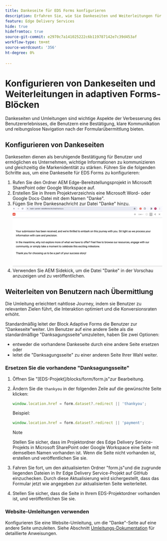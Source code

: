 ```yaml
---
title: Dankeseite für EDS Forms konfigurieren
description: Erfahren Sie, wie Sie Dankeseiten und Weiterleitungen für EDS Forms konfigurieren, um das Benutzererlebnis zu optimieren und die Journey der Benutzer zu optimieren.
feature: Edge Delivery Services
hide: true
hidefromtoc: true
source-git-commit: e2970c7a141025222c6b119787142e7c39d453af
workflow-type: tm+mt
source-wordcount: '356'
ht-degree: 0%

---
```



# Konfigurieren von Dankeseiten und Weiterleitungen in adaptiven Forms-Blöcken

Dankeseiten und Umleitungen sind wichtige Aspekte der Verbesserung des Benutzererlebnisses, die Benutzern eine Bestätigung, klare Kommunikation und reibungslose Navigation nach der Formularübermittlung bieten.

## Konfigurieren von Dankeseiten

Dankeseiten dienen als beruhigende Bestätigung für Benutzer und ermöglichen es Unternehmen, wichtige Informationen zu kommunizieren und gleichzeitig die Markenidentität zu stärken. Führen Sie die folgenden Schritte aus, um eine Dankeseite für EDS Forms zu konfigurieren:

1. Rufen Sie den Ordner AEM Edge-Bereitstellungsprojekt in Microsoft SharePoint oder Google Workspace auf.
1. Erstellen Sie in Ihrem Projektverzeichnis eine Microsoft Word- oder Google Docs-Datei mit dem Namen &quot;Danke&quot;.
1. Fügen Sie Ihre Dankesnachricht zur Datei &quot;Danke&quot; hinzu.
   ![Beispiel-Dankeseite](/help/edge/assets/sample-thankyou-page.png)
1. Verwenden Sie AEM Sidekick, um die Datei &quot;Danke&quot; in der Vorschau anzuzeigen und zu veröffentlichen.

## Weiterleiten von Benutzern nach Übermittlung

Die Umleitung erleichtert nahtlose Journey, indem sie Benutzer zu relevanten Zielen führt, die Interaktion optimiert und die Konversionsraten erhöht.

Standardmäßig leitet der Block Adaptive Forms die Benutzer zur &quot;Dankeseite&quot;weiter. Um Benutzer auf eine andere Seite als die standardmäßige &quot;Danksagungsseite&quot;umzuleiten, haben Sie zwei Optionen:

* entweder die vorhandene Dankeseite durch eine andere Seite ersetzen oder
* leitet die &quot;Danksagungsseite&quot; zu einer anderen Seite Ihrer Wahl weiter.

### Ersetzen Sie die vorhandene &quot;Danksagungsseite&quot;

1. Öffnen Sie &quot;[EDS-Projekt]/blocks/form/form.js&quot;zur Bearbeitung.
1. Ändern Sie die `thankyou` in der folgenden Zeile auf die gewünschte Seite klicken:

   ```JavaScript
   window.location.href = form.dataset?.redirect || 'thankyou';
   ```

   Beispiel:

   ```JavaScript
   window.location.href = form.dataset?.redirect || 'payment';
   ```

   >[!NOTE]
   >
   > Stellen Sie sicher, dass im Projektordner des Edge Delivery Service-Projekts in Microsoft SharePoint oder Google Workspace eine Seite mit demselben Namen vorhanden ist. Wenn die Seite nicht vorhanden ist, erstellen und veröffentlichen Sie sie.

1. Fahren Sie fort, um den aktualisierten Ordner &quot;form.js&quot;und die zugrunde liegenden Dateien in Ihr Edge Delivery Service-Projekt auf GitHub einzuchecken. Durch diese Aktualisierung wird sichergestellt, dass das Formular jetzt wie angegeben zur aktualisierten Seite weiterleitet.

1. Stellen Sie sicher, dass die Seite in Ihrem EDS-Projektordner vorhanden ist, und veröffentlichen Sie sie.


### Website-Umleitungen verwenden

Konfigurieren Sie eine Website-Umleitung, um die &quot;Danke&quot;-Seite auf eine andere Seite umzuleiten. Siehe Abschnitt [Umleitungs-Dokumentation](https://www.aem.live/docs/redirects) für detaillierte Anweisungen.


